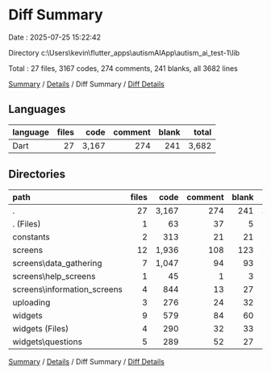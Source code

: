 # Diff Summary

Date : 2025-07-25 15:22:42

Directory c:\\Users\\kevin\\flutter_apps\\autismAIApp\\autism_ai_test-1\\lib

Total : 27 files,  3167 codes, 274 comments, 241 blanks, all 3682 lines

[Summary](results.md) / [Details](details.md) / Diff Summary / [Diff Details](diff-details.md)

## Languages
| language | files | code | comment | blank | total |
| :--- | ---: | ---: | ---: | ---: | ---: |
| Dart | 27 | 3,167 | 274 | 241 | 3,682 |

## Directories
| path | files | code | comment | blank | total |
| :--- | ---: | ---: | ---: | ---: | ---: |
| . | 27 | 3,167 | 274 | 241 | 3,682 |
| . (Files) | 1 | 63 | 37 | 5 | 105 |
| constants | 2 | 313 | 21 | 21 | 355 |
| screens | 12 | 1,936 | 108 | 123 | 2,167 |
| screens\\data_gathering | 7 | 1,047 | 94 | 93 | 1,234 |
| screens\\help_screens | 1 | 45 | 1 | 3 | 49 |
| screens\\information_screens | 4 | 844 | 13 | 27 | 884 |
| uploading | 3 | 276 | 24 | 32 | 332 |
| widgets | 9 | 579 | 84 | 60 | 723 |
| widgets (Files) | 4 | 290 | 32 | 33 | 355 |
| widgets\\questions | 5 | 289 | 52 | 27 | 368 |

[Summary](results.md) / [Details](details.md) / Diff Summary / [Diff Details](diff-details.md)